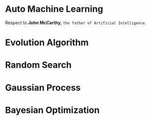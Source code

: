 # Auto Machine Learning

Respect to **John McCarthy**, `the father of Artificial Intelligence`.

# Evolution Algorithm



# Random Search

# Gaussian Process

# Bayesian Optimization

